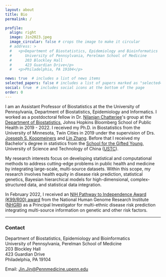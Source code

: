 ```yaml
---
layout: about
title: Bio
permalink: /

profile:
  align: right
  image: Jin2023.jpeg
  image_circular: false # crops the image to make it circular
  # address: >
  #   <p>Department of Biostatistics, Epidemiology and Bioinformatics
  #      University of Pennsylvania, Perelman School of Medicine
  #      203 Blockley Hall
  #      423 Guardian Drive</p>
  #   <p>Philadelphia, PA 19104</p>

news: true  # includes a list of news items
selected_papers: false # includes a list of papers marked as "selected={true}"
social: true  # includes social icons at the bottom of the page
order: 0
---
```




I am an Assistant Professor of Biostatistics at the the University of Pennsylvania, Department of Biostatistics, Epidemiology and Informatics. I worked as a postdoctoral fellow in Dr. [Nilanjan Chatterjee](https://nilanjanchatterjee.org/)'s group at the [Department of Biostatistics](https://www.jhsph.edu/departments/biostatistics/), Johns Hopkins Bloomberg School of Public Health in 2019 - 2022. I received my Ph.D. in Biostatistics from the University of Minnesota, Twin Cities in 2019 under the supervision of Drs. [Joeseph S. Koopmeiners](https://directory.sph.umn.edu/bio/sph-a-z/joseph-koopmeiners) and [Lin Zhang](https://directory.sph.umn.edu/bio/sph-a-z/lin-zhang). Before that I received my Bachelor's degree in statistics from the [School for the Gifted Young](https://en.scgy.ustc.edu.cn/), University of Science and Technology of China ([USTC](https://en.ustc.edu.cn/)).

My research interests focus on developing statistical and computational methods to address cutting-edge problems in public health and medicine by integrating large-scale, multi-source datasets. Within this scope, my research involves health equity in disease risk prediction, statistical genetics, Bayesian hierarchical models for high-dimensional, complex-structured data, and statistical data integration.

In February 2022, I received an [NIH Pathway to Independence Award (K99/R00) award](https://reporter.nih.gov/search/5u7x8jpqxUSznDKcHnIqSw/project-details/10349828) from the National Human Genome Research Institute ([NHGRI](https://www.genome.gov/)) as a Principal Investigator for multi-ethnic disease risk prediction integrating multi-source information on genetic and other risk factors.



---

### **Contact**

Department of Biostatistics, Epidemiology and Bioinformatics <br /> 
University of Pennsylvania, Perelman School of Medicine <br /> 
203 Blockley Hall <br /> 
423 Guardian Drive <br /> 
Philadelphia, PA 19104 <br /> 

Email: <a href = "mailto: Jin.Jin@Pennmedicine.upenn.edu">Jin.Jin@Pennmedicine.upenn.edu</a>


&nbsp;
